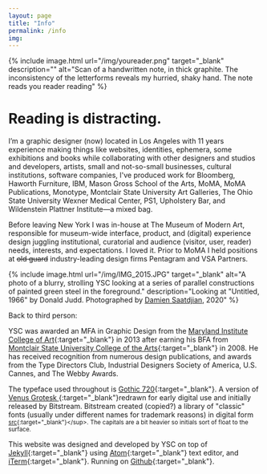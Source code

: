 ```yaml
---
layout: page
title: "Info"
permalink: /info
img:
---
```


{% include image.html url="/img/youreader.png" target="_blank" description="" alt="Scan of a handwritten note, in thick graphite. The inconsistency of the letterforms reveals my hurried, shaky hand. The note reads you reader reading" %}

# Reading is distracting.

I’m a graphic designer (now) located in Los Angeles with 11 years experience making things like websites, identities, ephemera, some exhibitions and books while collaborating with other designers and studios and developers, artists, small and not-so-small businesses, cultural institutions, software companies, I've produced work for Bloomberg, Haworth Furniture, IBM, Mason Gross School of the Arts, MoMA, MoMA Publications, Monotype,  Montclair State University Art Galleries, The Ohio State University Wexner Medical Center, PS1, Upholstery Bar, and Wildenstein Plattner Institute—a mixed bag.

Before leaving New York I was in-house at The Museum of Modern Art, responsible for museum-wide interface, product, and (digital) experience design juggling institutional, curatorial and audience (visitor, user, reader) needs, interests, and expectations. I loved it. Prior to MoMA I held positions at ~~old guard~~ industry-leading design firms Pentagram and VSA Partners.

{% include image.html url="/img/IMG_2015.JPG" target="_blank" alt="A photo of a blurry, strolling YSC looking at a series of parallel constructions of painted green steel in the foreground." description="Looking at \"Untitled, 1966\" by Donald Judd. Photographed by [Damien Saatdjian](https://damiensaatdjian.com/Judd), 2020" %}

Back to third person:

YSC was awarded an MFA in Graphic Design from the [Maryland Institute College of Art](http://www.micadesign.org/more){:target="_blank"} in 2013 after earning his BFA from [Montclair State University College of the Arts](https://www.montclair.edu/arts/){:target="_blank"} in 2008. He has received recognition from numerous design publications, and awards from the Type Directors Club, Industrial Designers Society of America, U.S. Cannes, and The Webby Awards.

The typeface used throughout is [Gothic 720](https://www.linotype.com/1084368/gothic-720-family.html){:target="_blank"}. A version of [Venus Grotesk ](https://en.wikipedia.org/wiki/Venus_(typeface)){:target="_blank"}redrawn for early digital use and initially released by Bitstream. Bitstream created (copied?) a library of "classic" fonts (usually under different names for trademark reasons) in digital form <sup>[src](https://en.wikipedia.org/wiki/Bitstream_Inc.){:target="_blank"}</sup>. The capitals are a bit heavier so initials sort of float to the surface.

This website was designed and developed by YSC on top of [Jekyll](http://jekyllrb.com){:target="_blank"} using [Atom](https://atom.io){:target="_blank"} text editor, and  [iTerm](https://iterm2.com){:target="_blank"}. Running on [Github](https://github.com/youngsuncompton/YSC){:target="_blank"}.
